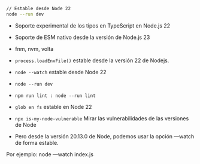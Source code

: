```bash
// Estable desde Node 22
node --run dev
```

- Soporte experimental de los tipos en TypeScript en Node.js 22
- Soporte de ESM nativo desde la versión de Node.js 23
- fnm, nvm, volta
- `process.loadEnvFile()` estable desde la versión 22 de Nodejs.
- `node --watch` estable desde Node 22
- `node --run dev`
- `npm run lint : node --run lint`
- `glob en fs` estable en Node 22
- `npx is-my-node-vulnerable` Mirar las vulnerabilidades de las versiones de Node

- Pero desde la versión 20.13.0 de Node, podemos usar la opción —watch de forma estable.

Por ejemplo: node —watch index.js
